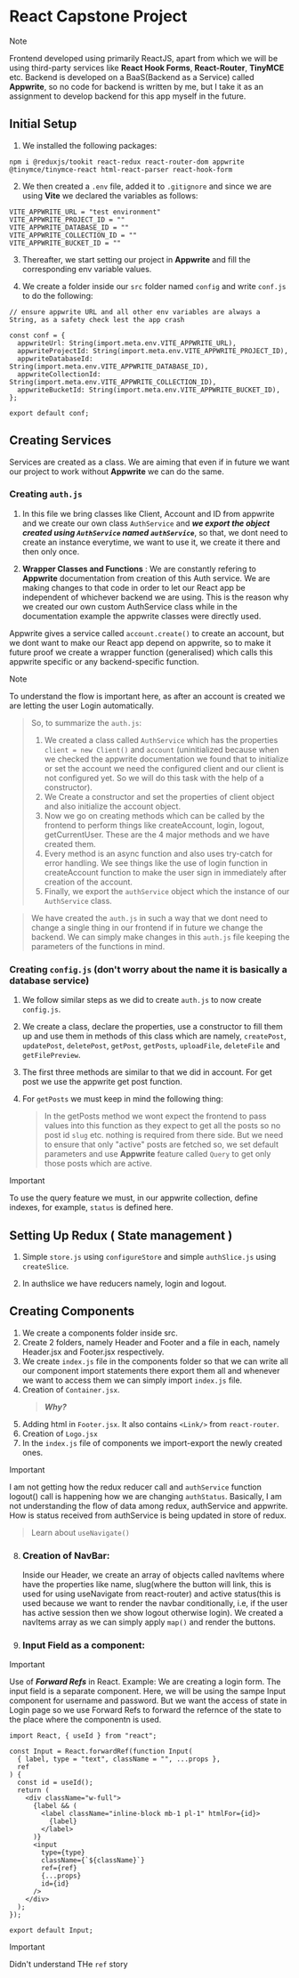 # React Capstone Project

> [!NOTE]
> Frontend developed using primarily ReactJS, apart from which we will be using third-party services like **React Hook Forms**, **React-Router**, **TinyMCE** etc.
> Backend is developed on a BaaS(Backend as a Service) called **Appwrite**, so no code for backend is written by me, but I take it as an assignment to develop backend for this app myself in the future.

## Initial Setup

1. We installed the following packages:

```
npm i @reduxjs/tookit react-redux react-router-dom appwrite @tinymce/tinymce-react html-react-parser react-hook-form
```

2. We then created a `.env` file, added it to `.gitignore` and since we are using **Vite** we declared the variables as follows:

```
VITE_APPWRITE_URL = "test environment"
VITE_APPWRITE_PROJECT_ID = ""
VITE_APPWRITE_DATABASE_ID = ""
VITE_APPWRITE_COLLECTION_ID = ""
VITE_APPWRITE_BUCKET_ID = ""
```

3. Thereafter, we start setting our project in **Appwrite** and fill the corresponding env variable values.

4. We create a folder inside our `src` folder named `config` and write `conf.js` to do the following:

```
// ensure appwrite URL and all other env variables are always a String, as a safety check lest the app crash

const conf = {
  appwriteUrl: String(import.meta.env.VITE_APPWRITE_URL),
  appwriteProjectId: String(import.meta.env.VITE_APPWRITE_PROJECT_ID),
  appwriteDatabaseId: String(import.meta.env.VITE_APPWRITE_DATABASE_ID),
  appwriteCollectionId: String(import.meta.env.VITE_APPWRITE_COLLECTION_ID),
  appwriteBucketId: String(import.meta.env.VITE_APPWRITE_BUCKET_ID),
};

export default conf;

```

## Creating Services

Services are created as a class. We are aiming that even if in future we want our project to work without **Appwrite** we can do the same.

### Creating `auth.js`

1. In this file we bring classes like Client, Account and ID from appwrite and we create our own class `AuthService` and **_we export the object created using `AuthService` named `authService`_**, so that, we dont need to create an instance everytime, we want to use it, we create it there and then only once.

2. **Wrapper Classes and Functions** : We are constantly refering to **Appwrite** documentation from creation of this Auth service. We are making changes to that code in order to let our React app be independent of whichever backend we are using. This is the reason why we created our own custom AuthService class while in the documentation example the appwrite classes were directly used.

Appwrite gives a service called `account.create()` to create an account, but we dont want to make our React app depend on appwrite, so to make it future proof we create a wrapper function (generalised) which calls this appwrite specific or any backend-specific function.

> [!NOTE]
> To understand the flow is important here, as after an account is created we are letting the user Login automatically.

> So, to summarize the `auth.js`:
>
> 1. We created a class called `AuthService` which has the properties `client = new Client()` and `account` (uninitialized because when we checked the appwrite documentation we found that to initialize or set the account we need the configured client and our client is not configured yet. So we will do this task with the help of a constructor).
> 2. We Create a constructor and set the properties of client object and also initialize the account object.
> 3. Now we go on creating methods which can be called by the frontend to perform things like createAccount, login, logout, getCurrentUser. These are the 4 major methods and we have created them.
> 4. Every method is an async function and also uses try-catch for error handling. We see things like the use of login function in createAccount function to make the user sign in immediately after creation of the account.
> 5. Finally, we export the `authService` object which the instance of our `AuthService` class.

> We have created the `auth.js` in such a way that we dont need to change a single thing in our frontend if in future we change the backend. We can simply make changes in this `auth.js` file keeping the parameters of the functions in mind.

### Creating `config.js` (don't worry about the name it is basically a database service)

1. We follow similar steps as we did to create `auth.js` to now create `config.js`.

2. We create a class, declare the properties, use a constructor to fill them up and use them in methods of this class which are namely, `createPost`, `updatePost`, `deletePost`, `getPost`, `getPosts`, `uploadFile`, `deleteFile` and `getFilePreview`.

3. The first three methods are similar to that we did in account. For get post we use the appwrite get post function.

4. For `getPosts` we must keep in mind the following thing:
   > In the getPosts method we wont expect the frontend to pass values into this function as they expect to get all the posts so no post id `slug` etc. nothing is required from there side.
   > But we need to ensure that only "active" posts are fetched so, we set default parameters and use **Appwrite** feature called `Query` to get only those posts which are active.

> [!IMPORTANT]
> To use the query feature we must, in our appwrite collection, define indexes, for example, `status` is defined here.

## Setting Up Redux ( State management )

1. Simple `store.js` using `configureStore` and simple `authSlice.js` using `createSlice`.

2. In authslice we have reducers namely, login and logout.

## Creating Components

1.  We create a components folder inside src.
2.  Create 2 folders, namely Header and Footer and a file in each, namely Header.jsx and Footer.jsx respectively.
3.  We create `index.js` file in the components folder so that we can write all our component import statements there export them all and whenever we want to access them we can simply import `index.js` file.
4.  Creation of `Container.jsx`.
    > **_Why?_**
5.  Adding html in `Footer.jsx`. It also contains `<Link/>` from `react-router`.
6.  Creation of `Logo.jsx`
7.  In the `index.js` file of components we import-export the newly created ones.

> [!IMPORTANT]
> I am not getting how the redux reducer call and `authService` function logout() call is happening how we are changing `authStatus`. Basically, I am not understanding the flow of data among redux, authService and appwrite. How is status received from authService is being updated in store of redux.

> Learn about `useNavigate()`

8.  ### Creation of NavBar:

    Inside our Header, we create an array of objects called navItems where have the properties like name, slug(where the button will link, this is used for using useNavigate from react-router) and active status(this is used because we want to render the navbar conditionally, i.e, if the user has active session then we show logout otherwise login).
    We created a navItems array as we can simply apply `map()` and render the buttons.

9.  ### Input Field as a component:

> [!IMPORTANT]
> Use of **_Forward Refs_** in React. Example: We are creating a login form. The input field is a separate component. Here, we will be using the sampe Input component for username and password. But we want the access of state in Login page so we use Forward Refs to forward the refernce of the state to the place where the componentn is used.

```
import React, { useId } from "react";

const Input = React.forwardRef(function Input(
  { label, type = "text", className = "", ...props },
  ref
) {
  const id = useId();
  return (
    <div className="w-full">
      {label && (
        <label className="inline-block mb-1 pl-1" htmlFor={id}>
          {label}
        </label>
      )}
      <input
        type={type}
        className={`${className}`}
        ref={ref}
        {...props}
        id={id}
      />
    </div>
  );
});

export default Input;
```

> [!IMPORTANT]
> Didn't understand THe `ref` story
